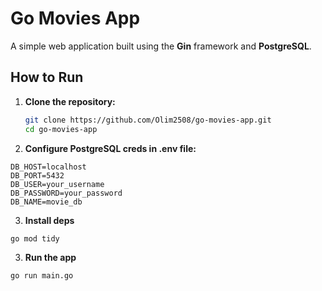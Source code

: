 # Go Movies App

A simple web application built using the **Gin** framework and **PostgreSQL**.

## How to Run

1. **Clone the repository:**

   ```bash
   git clone https://github.com/Olim2508/go-movies-app.git
   cd go-movies-app

2. **Configure PostgreSQL creds in .env file:**
```
DB_HOST=localhost
DB_PORT=5432
DB_USER=your_username
DB_PASSWORD=your_password
DB_NAME=movie_db
```
3. **Install deps**
```
go mod tidy
```

3. **Run the app**
```
go run main.go
```
